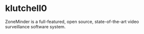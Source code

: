 # klutchell0
ZoneMinder is a full-featured, open source, state-of-the-art video surveillance software system.
